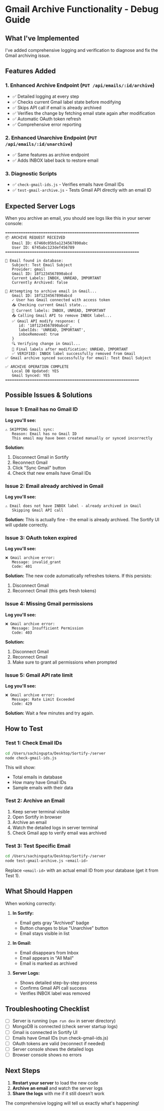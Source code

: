 # Gmail Archive Functionality - Debug Guide

## What I've Implemented

I've added comprehensive logging and verification to diagnose and fix the Gmail archiving issue.

## Features Added

### 1. **Enhanced Archive Endpoint** (`PUT /api/emails/:id/archive`)
- ✅ Detailed logging at every step
- ✅ Checks current Gmail label state before modifying
- ✅ Skips API call if email is already archived
- ✅ Verifies the change by fetching email state again after modification
- ✅ Automatic OAuth token refresh
- ✅ Comprehensive error reporting

### 2. **Enhanced Unarchive Endpoint** (`PUT /api/emails/:id/unarchive`)
- ✅ Same features as archive endpoint
- ✅ Adds INBOX label back to restore email

### 3. **Diagnostic Scripts**
- ✅ `check-gmail-ids.js` - Verifies emails have Gmail IDs
- ✅ `test-gmail-archive.js` - Tests Gmail API directly with an email ID

## Expected Server Logs

When you archive an email, you should see logs like this in your server console:

```
============================================================
📦 ARCHIVE REQUEST RECEIVED
   Email ID: 67460c05b5a1234567890abc
   User ID: 6745abc123def456789
============================================================

📧 Email found in database:
   Subject: Test Email Subject
   Provider: gmail
   Gmail ID: 18f1234567890abcd
   Current Labels: INBOX, UNREAD, IMPORTANT
   Currently Archived: false

🔄 Attempting to archive email in Gmail...
   Gmail ID: 18f1234567890abcd
   ✓ User has Gmail connected with access token
   📥 Checking current Gmail state...
   📧 Current labels: INBOX, UNREAD, IMPORTANT
   📤 Calling Gmail API to remove INBOX label...
   ✅ Gmail API modify response: { 
      id: '18f1234567890abcd', 
      labelIds: 'UNREAD, IMPORTANT', 
      inboxRemoved: true 
   }
   🔍 Verifying change in Gmail...
   📧 Final labels after modification: UNREAD, IMPORTANT
   ✅ VERIFIED: INBOX label successfully removed from Gmail
✅ Gmail archive synced successfully for email: Test Email Subject

✅ ARCHIVE OPERATION COMPLETE
   Local DB Updated: YES
   Gmail Synced: YES
============================================================
```

## Possible Issues & Solutions

### Issue 1: Email has no Gmail ID
**Log you'll see:**
```
⚠️ SKIPPING Gmail sync:
   Reason: Email has no Gmail ID
   This email may have been created manually or synced incorrectly
```

**Solution:**
1. Disconnect Gmail in Sortify
2. Reconnect Gmail
3. Click "Sync Gmail" button
4. Check that new emails have Gmail IDs

### Issue 2: Email already archived in Gmail
**Log you'll see:**
```
⚠️ Email does not have INBOX label - already archived in Gmail
   Skipping Gmail API call
```

**Solution:**
This is actually fine - the email is already archived. The Sortify UI will update correctly.

### Issue 3: OAuth token expired
**Log you'll see:**
```
❌ Gmail archive error:
   Message: invalid_grant
   Code: 401
```

**Solution:**
The new code automatically refreshes tokens. If this persists:
1. Disconnect Gmail
2. Reconnect Gmail (this gets fresh tokens)

### Issue 4: Missing Gmail permissions
**Log you'll see:**
```
❌ Gmail archive error:
   Message: Insufficient Permission
   Code: 403
```

**Solution:**
1. Disconnect Gmail
2. Reconnect Gmail
3. Make sure to grant all permissions when prompted

### Issue 5: Gmail API rate limit
**Log you'll see:**
```
❌ Gmail archive error:
   Message: Rate Limit Exceeded
   Code: 429
```

**Solution:**
Wait a few minutes and try again.

## How to Test

### Test 1: Check Email IDs
```bash
cd /Users/sachingupta/Desktop/Sortify-/server
node check-gmail-ids.js
```

This will show:
- Total emails in database
- How many have Gmail IDs
- Sample emails with their data

### Test 2: Archive an Email
1. Keep server terminal visible
2. Open Sortify in browser
3. Archive an email
4. Watch the detailed logs in server terminal
5. Check Gmail app to verify email was archived

### Test 3: Test Specific Email
```bash
cd /Users/sachingupta/Desktop/Sortify-/server
node test-gmail-archive.js <email-id>
```

Replace `<email-id>` with an actual email ID from your database (get it from Test 1).

## What Should Happen

When working correctly:

1. **In Sortify:**
   - Email gets gray "Archived" badge
   - Button changes to blue "Unarchive" button
   - Email stays visible in list

2. **In Gmail:**
   - Email disappears from Inbox
   - Email appears in "All Mail"
   - Email is marked as archived

3. **Server Logs:**
   - Shows detailed step-by-step process
   - Confirms Gmail API call success
   - Verifies INBOX label was removed

## Troubleshooting Checklist

- [ ] Server is running (`npm run dev` in server directory)
- [ ] MongoDB is connected (check server startup logs)
- [ ] Gmail is connected in Sortify UI
- [ ] Emails have Gmail IDs (run check-gmail-ids.js)
- [ ] OAuth tokens are valid (reconnect if needed)
- [ ] Server console shows the detailed logs
- [ ] Browser console shows no errors

## Next Steps

1. **Restart your server** to load the new code
2. **Archive an email** and watch the server logs
3. **Share the logs** with me if it still doesn't work

The comprehensive logging will tell us exactly what's happening!

